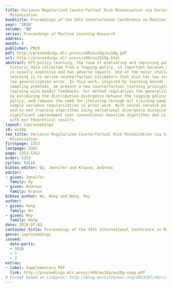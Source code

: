 ```yaml
---
title: Variance Regularized Counterfactual Risk Minimization via Variational Divergence
  Minimization
booktitle: Proceedings of the 35th International Conference on Machine Learning
year: '2018'
volume: '80'
series: Proceedings of Machine Learning Research
address: 
month: 0
publisher: PMLR
pdf: http://proceedings.mlr.press/v80/wu18g/wu18g.pdf
url: http://proceedings.mlr.press/v80/wu2018g.html
abstract: Off-policy learning, the task of evaluating and improving policies using
  historic data collected from a logging policy, is important because on-policy evaluation
  is usually expensive and has adverse impacts. One of the major challenge of off-policy
  learning is to derive counterfactual estimators that also has low variance and thus
  low generalization error. In this work, inspired by learning bounds for importance
  sampling problems, we present a new counterfactual learning principle for off-policy
  learning with bandit feedbacks. Our method regularizes the generalization error
  by minimizing the distribution divergence between the logging policy and the new
  policy, and removes the need for iterating through all training samples to compute
  sample variance regularization in prior work. With neural network policies, our
  end-to-end training algorithms using variational divergence minimization showed
  significant improvement over conventional baseline algorithms and is also consistent
  with our theoretical results.
layout: inproceedings
id: wu18g
tex_title: Variance Regularized Counterfactual Risk Minimization via Variational Divergence
  Minimization
firstpage: 5353
lastpage: 5362
page: 5353-5362
order: 5353
cycles: false
bibtex_editor: Dy, Jennifer and Krause, Andreas
editor:
- given: Jennifer
  family: Dy
- given: Andreas
  family: Krause
bibtex_author: Wu, Hang and Wang, May
author:
- given: Hang
  family: Wu
- given: May
  family: Wang
date: 2018-07-03
container-title: Proceedings of the 35th International Conference on Machine Learning
genre: inproceedings
issued:
  date-parts:
  - 2018
  - 7
  - 3
extras:
- label: Supplementary PDF
  link: http://proceedings.mlr.press/v80/wu18g/wu18g-supp.pdf
# Format based on citeproc: http://blog.martinfenner.org/2013/07/30/citeproc-yaml-for-bibliographies/
---
```

